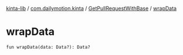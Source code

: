 [kinta-lib](../../index.md) / [com.dailymotion.kinta](../index.md) / [GetPullRequestWithBase](index.md) / [wrapData](./wrap-data.md)

# wrapData

`fun wrapData(data: Data?): Data?`